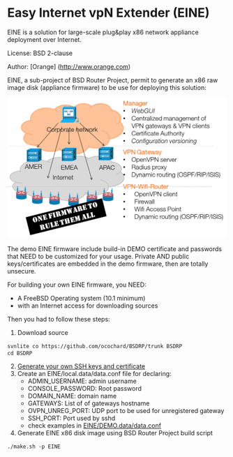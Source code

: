 Easy Internet vpN Extender (EINE)
=================================

EINE is a solution for large-scale plug&play x86 network appliance deployment over Internet.

License: BSD 2-clause

Author: [Orange] (http://www.orange.com)

EINE, a sub-project of BSD Router Project,  permit to generate an x86 raw image disk (appliance firmware) to be use for deploying this solution:

![EINE big picture](docs/images/big-picture.png)

The demo EINE firmware include build-in DEMO certificate and passwords that NEED to be customized for your usage.
Private AND public keys/certificates are embedded in the demo firmware, then are totally unsecure.

For building your own EINE firmware, you NEED:
  - A FreeBSD Operating system (10.1 minimum)
  - with an Internet access for downloading sources

Then you had to follow these steps:

1. Download source
```
svnlite co https://github.com/ocochard/BSDRP/trunk BSDRP
cd BSDRP
```
2. [Generate your own SSH keys and certificate](docs/How-to.generate.keys.md)
3. Create an EINE/local.data/data.conf file for declaring:
    - ADMIN_USERNAME: admin username
    - CONSOLE_PASSWORD: Root password
    - DOMAIN_NAME: domain name
    - GATEWAYS: List of of gateways hostname
    - OVPN_UNREG_PORT: UDP port to be used for unregistered gateway
    - SSH_PORT: Port used by sshd
    - check examples in [EINE/DEMO.data/data.conf](DEMO.data/data.conf)
4. Generate EINE x86 disk image using BSD Router Project build script
```
./make.sh -p EINE
```
